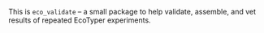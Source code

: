 This is `eco_validate` – a small package to help validate, assemble, and vet results of repeated EcoTyper experiments.